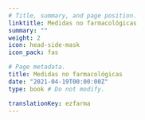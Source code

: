 ```yaml
---
# Title, summary, and page position.
linktitle: Medidas no farmacológicas
summary: ""
weight: 2
icon: head-side-mask
icon_pack: fas

# Page metadata.
title: Medidas no farmacológicas
date: "2021-04-19T00:00:00Z"
type: book # Do not modify.

translationKey: ezfarma
---
```


